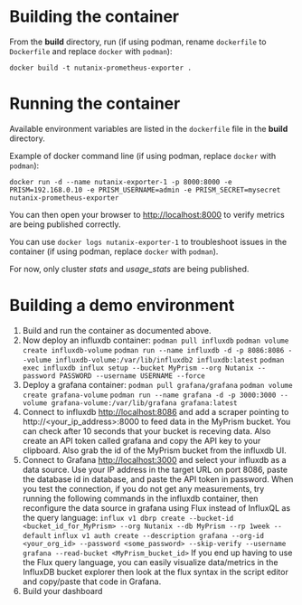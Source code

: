 # Building the container

From the **build** directory, run (if using podman, rename `dockerfile` to `Dockerfile` and replace `docker` with `podman`):

 `docker build -t nutanix-prometheus-exporter .`

 # Running the container

 Available environment variables are listed in the `dockerfile` file in the **build** directory.

 Example of docker command line (if using podman, replace `docker` with `podman`):

 `docker run -d --name nutanix-exporter-1 -p 8000:8000 -e PRISM=192.168.0.10 -e PRISM_USERNAME=admin -e PRISM_SECRET=mysecret nutanix-prometheus-exporter`

 You can then open your browser to [http://localhost:8000](http://localhost:8000) to verify metrics are being published correctly.

 You can use `docker logs nutanix-exporter-1` to troubleshoot issues in the container (if using podman, replace `docker` with `podman`).

 For now, only cluster *stats* and *usage_stats* are being published.

 # Building a demo environment

 1. Build and run the container as documented above.
 2. Now deploy an influxdb container:
        `podman pull influxdb`
        `podman volume create influxdb-volume`
        `podman run --name influxdb -d -p 8086:8086 --volume influxdb-volume:/var/lib/influxdb2 influxdb:latest`
        `podman exec influxdb influx setup --bucket MyPrism --org Nutanix --password PASSWORD --username USERNAME --force`
 3. Deploy a grafana container:
        `podman pull grafana/grafana`
        `podman volume create grafana-volume`
        `podman run --name grafana -d -p 3000:3000 --volume grafana-volume:/var/lib/grafana grafana:latest`
 4. Connect to influxdb [http://localhost:8086](http://localhost:8086) and add a scraper pointing to http://<your_ip_address>:8000 to feed data in the MyPrism bucket.  You can check after 10 seconds that your bucket is receving data.  Also create an API token called grafana and copy the API key to your clipboard.  Also grab the id of the MyPrism bucket from the influxdb UI.
 5. Connect to Grafana [http://localhost:3000](http://localhost:3000) and select your influxdb as a data source. Use your IP address in the target URL on port 8086, paste the database id in database, and paste the API token in password.  When you test the connection, if you do not get any measurements, try running the following commands in the influxdb container, then reconfigure the data source in grafana using Flux instead of InfluxQL as the query language:
        `influx v1 dbrp create --bucket-id <bucket_id_for_MyPrism> --org Nutanix --db MyPrism --rp 1week --default`
        `influx v1 auth create --description grafana --org-id <your_org_id> --password <some_password> --skip-verify --username grafana --read-bucket <MyPrism_bucket_id>`
  If you end up having to use the Flux query language, you can easily visualize data/metrics in the InfluxDB bucket explorer then look at the flux syntax in the script editor and copy/paste that code in Grafana.
 6. Build your dashboard